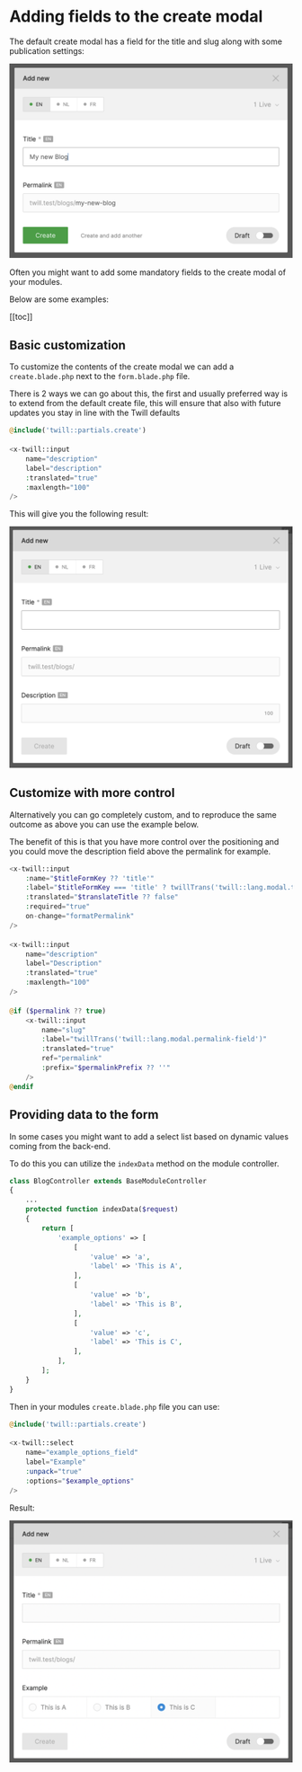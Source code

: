 # Adding fields to the create modal

The default create modal has a field for the title and slug along with some publication settings:

![Default create modal](./assets/default-create-modal.png)

Often you might want to add some mandatory fields to the create modal of your modules.

Below are some examples:

[[toc]]

## Basic customization

To customize the contents of the create modal we can add a `create.blade.php` next to the `form.blade.php` file.

There is 2 ways we can go about this, the first and usually preferred way is to extend from the default create file, this
will ensure that also with future updates you stay in line with the Twill defaults

```php
@include('twill::partials.create')

<x-twill::input
    name="description"
    label="description"
    :translated="true"
    :maxlength="100"
/>
```

This will give you the following result:

![Customized create modal](./assets/customized-create-modal.png)

## Customize with more control

Alternatively you can go completely custom, and to reproduce the same outcome as above you can use the example below.

The benefit of this is that you have more control over the positioning and you could move the description field above
the permalink for example.

```php
<x-twill::input
    :name="$titleFormKey ?? 'title'"
    :label="$titleFormKey === 'title' ? twillTrans('twill::lang.modal.title-field') : ucfirst($titleFormKey)"
    :translated="$translateTitle ?? false"
    :required="true"
    on-change="formatPermalink"
/>

<x-twill::input
    name="description"
    label="Description"
    :translated="true"
    :maxlength="100"
/>

@if ($permalink ?? true)
    <x-twill::input
        name="slug"
        :label="twillTrans('twill::lang.modal.permalink-field')"
        :translated="true"
        ref="permalink"
        :prefix="$permalinkPrefix ?? ''"
    />
@endif
```

## Providing data to the form

In some cases you might want to add a select list based on dynamic values coming from the back-end.

To do this you can utilize the `indexData` method on the module controller.

```php
class BlogController extends BaseModuleController
{
    ...
    protected function indexData($request)
    {
        return [
            'example_options' => [
                [
                    'value' => 'a',
                    'label' => 'This is A',
                ],
                [
                    'value' => 'b',
                    'label' => 'This is B',
                ],
                [
                    'value' => 'c',
                    'label' => 'This is C',
                ],
            ],
        ];
    }
}
```

Then in your modules `create.blade.php` file you can use:

```php
@include('twill::partials.create')

<x-twill::select
    name="example_options_field"
    label="Example"
    :unpack="true"
    :options="$example_options"
/>
```

Result:

![Customized with options](./assets/customized-with-options.png)
